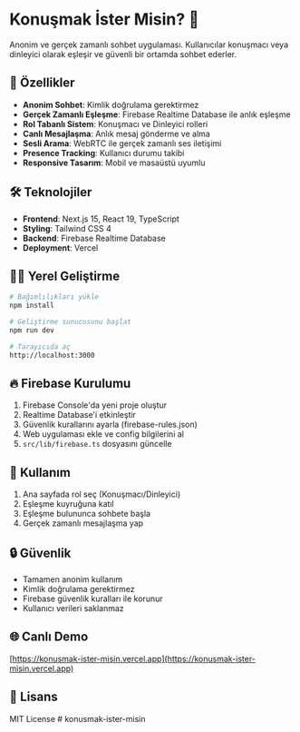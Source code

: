# Konuşmak İster Misin? 💬

Anonim ve gerçek zamanlı sohbet uygulaması. Kullanıcılar konuşmacı veya dinleyici olarak eşleşir ve güvenli bir ortamda sohbet ederler.

## 🚀 Özellikler

- **Anonim Sohbet**: Kimlik doğrulama gerektirmez
- **Gerçek Zamanlı Eşleşme**: Firebase Realtime Database ile anlık eşleşme
- **Rol Tabanlı Sistem**: Konuşmacı ve Dinleyici rolleri
- **Canlı Mesajlaşma**: Anlık mesaj gönderme ve alma
- **Sesli Arama**: WebRTC ile gerçek zamanlı ses iletişimi
- **Presence Tracking**: Kullanıcı durumu takibi
- **Responsive Tasarım**: Mobil ve masaüstü uyumlu

## 🛠️ Teknolojiler

- **Frontend**: Next.js 15, React 19, TypeScript
- **Styling**: Tailwind CSS 4
- **Backend**: Firebase Realtime Database
- **Deployment**: Vercel

## 🏃‍♂️ Yerel Geliştirme

```bash
# Bağımlılıkları yükle
npm install

# Geliştirme sunucusunu başlat
npm run dev

# Tarayıcıda aç
http://localhost:3000
```

## 🔥 Firebase Kurulumu

1. Firebase Console'da yeni proje oluştur
2. Realtime Database'i etkinleştir
3. Güvenlik kurallarını ayarla (firebase-rules.json)
4. Web uygulaması ekle ve config bilgilerini al
5. `src/lib/firebase.ts` dosyasını güncelle

## 📱 Kullanım

1. Ana sayfada rol seç (Konuşmacı/Dinleyici)
2. Eşleşme kuyruğuna katıl
3. Eşleşme bulununca sohbete başla
4. Gerçek zamanlı mesajlaşma yap

## 🔒 Güvenlik

- Tamamen anonim kullanım
- Kimlik doğrulama gerektirmez
- Firebase güvenlik kuralları ile korunur
- Kullanıcı verileri saklanmaz

## 🌐 Canlı Demo

[https://konusmak-ister-misin.vercel.app](https://konusmak-ister-misin.vercel.app)

## 📄 Lisans

MIT License
#   k o n u s m a k - i s t e r - m i s i n 
 
 